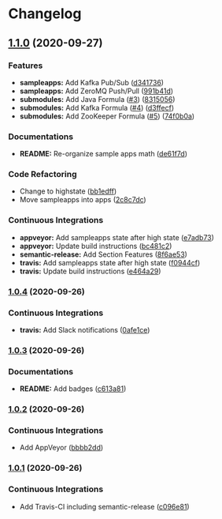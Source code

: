 # Changelog

## [1.1.0](https://github.com/extra2000/nodejs-devbox/compare/v1.0.4...v1.1.0) (2020-09-27)


### Features

* **sampleapps:** Add Kafka Pub/Sub ([d341736](https://github.com/extra2000/nodejs-devbox/commit/d341736511479edcd0ee492fd9778c4bc675879e))
* **sampleapps:** Add ZeroMQ Push/Pull ([991b41d](https://github.com/extra2000/nodejs-devbox/commit/991b41d55d9a0e2b39e85bfe021d7ec05833a4d3))
* **submodules:** Add Java Formula ([#3](https://github.com/extra2000/nodejs-devbox/issues/3)) ([8315056](https://github.com/extra2000/nodejs-devbox/commit/8315056d40ea9a8664a099a09b363f7f613d0033))
* **submodules:** Add Kafka Formula ([#4](https://github.com/extra2000/nodejs-devbox/issues/4)) ([d3ffecf](https://github.com/extra2000/nodejs-devbox/commit/d3ffecf054a32f72140fcb5561c63718a235443e))
* **submodules:** Add ZooKeeper Formula ([#5](https://github.com/extra2000/nodejs-devbox/issues/5)) ([74f0b0a](https://github.com/extra2000/nodejs-devbox/commit/74f0b0aa43d9d702a34c368b5e310dd33f66d623))


### Documentations

* **README:** Re-organize sample apps math ([de61f7d](https://github.com/extra2000/nodejs-devbox/commit/de61f7d89f18002419cb9c84a9c67d93de1a6662))


### Code Refactoring

* Change to highstate ([bb1edff](https://github.com/extra2000/nodejs-devbox/commit/bb1edff1512b598f7e0faa288532e958617aeaa7))
* Move sampleapps into apps ([2c8c7dc](https://github.com/extra2000/nodejs-devbox/commit/2c8c7dc7498630891e170003bd9090e41ff49681))


### Continuous Integrations

* **appveyor:** Add sampleapps state after high state ([e7adb73](https://github.com/extra2000/nodejs-devbox/commit/e7adb738039655b91aa3c803ba26520a1fbd1e34))
* **appveyor:** Update build instructions ([bc481c2](https://github.com/extra2000/nodejs-devbox/commit/bc481c2ac93456301a301be94a64dec32c3a594b))
* **semantic-release:** Add Section Features ([8f6ae53](https://github.com/extra2000/nodejs-devbox/commit/8f6ae532b1835358e083c8abb973fe8837e4154b))
* **travis:** Add sampleapps state after high state ([f0944cf](https://github.com/extra2000/nodejs-devbox/commit/f0944cfb2d3a424aec436e72ae5399f0d21812bc))
* **travis:** Update build instructions ([e464a29](https://github.com/extra2000/nodejs-devbox/commit/e464a2933fb2f6abd2b76d78be2b00c9608f977c))

### [1.0.4](https://github.com/extra2000/nodejs-devbox/compare/v1.0.3...v1.0.4) (2020-09-26)


### Continuous Integrations

* **travis:** Add Slack notifications ([0afe1ce](https://github.com/extra2000/nodejs-devbox/commit/0afe1ce206a846801f6ff98829c7900ffb109cbd))

### [1.0.3](https://github.com/extra2000/nodejs-devbox/compare/v1.0.2...v1.0.3) (2020-09-26)


### Documentations

* **README:** Add badges ([c613a81](https://github.com/extra2000/nodejs-devbox/commit/c613a81fbc41f6dcf338d0d9ccb049bf0a8a035f))

### [1.0.2](https://github.com/extra2000/nodejs-devbox/compare/v1.0.1...v1.0.2) (2020-09-26)


### Continuous Integrations

* Add AppVeyor ([bbbb2dd](https://github.com/extra2000/nodejs-devbox/commit/bbbb2dd7b03bbfb1d29fb247318bbd2e408c300f))

### [1.0.1](https://github.com/extra2000/nodejs-devbox/compare/v1.0.0...v1.0.1) (2020-09-26)


### Continuous Integrations

* Add Travis-CI including semantic-release ([c096e81](https://github.com/extra2000/nodejs-devbox/commit/c096e8198f31ad414be978ea57c26748f7ad3664))
